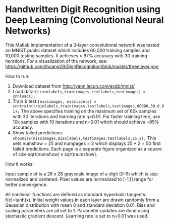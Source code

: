 Handwritten Digit Recognition using Deep Learning (Convolutional Neural Networks)
================

This Matlab implementation of a 3-layer convolutional network was tested on MNIST public dataset which includes 60,000 training samples and 10,000 testing samples. It achieves > 97% accuracy with 30 training iterations. For a visualization of the network, see: https://github.com/lhoang29/DigitRecognition/blob/master/threelayer.png

How to run:

1. Download dataset from http://yann.lecun.com/exdb/mnist/
2. Load data:`[trainlabels,trainimages,testlabels,testimages] = cnnload();`
3. Train & test:`[missimages, misslabels] = cnntrain(trainlabels,trainimages,testlabels,testimages,60000,30,0.01);`
The above specifies training on the maximum set of 60k samples with 30 iterations and learning rate η=0.01. For faster training time, use 10k samples with 10 iterations and η=0.01 which should achieve ~95% accuracy.
4. Show failed predictions: `showmiss(missimages,misslabels,testimages,testlabels,25,2);`
This sets numshow = 25 and numpages = 2 which displays 25 * 2 = 50 first failed predictions.
Each page is a separate figure organized as a square of size sqrt(numshow) x sqrt(numshow).

How it works:

Input sample of is a 28 x 28 grayscale image of a digit (0-9) which is size-normalized and centered. Pixel values are normalized to [-1,1] range for better convergence.

All nonlinear functions are defined as standard hyperbolic tangents: f(x)=tanh(x). Initial weight values in each layer are drawn randomly from a Gaussian distribution with mean 0 and standard deviation 0.01. Bias and scaling parameters are all set to 1. Parameter updates are done using stochastic gradient descent. Learning rate is set to η=0.01 was used.

